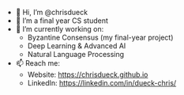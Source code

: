 - 👋 Hi, I’m @chrisdueck
- 👀 I’m a final year CS student
- 🌱 I’m currently working on:
  - Byzantine Consensus (my final-year project)
  - Deep Learning & Advanced AI
  - Natural Language Processing
- 📫 Reach me:
  - Website: https://chrisdueck.github.io
  - LinkedIn: https://linkedin.com/in/dueck-chris/

<!---
chrisdueck/chrisdueck is a ✨ special ✨ repository because its `README.md` (this file) appears on your GitHub profile.
You can click the Preview link to take a look at your changes.
--->
